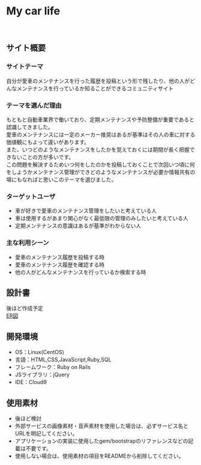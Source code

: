 # My car life
​
## サイト概要
### サイトテーマ
自分が愛車のメンテナンスを行った履歴を投稿という形で残したり、他の人がどんなメンテナンスを行っているか知ることができるコミュニティサイト
​
### テーマを選んだ理由
もともと自動車業界で働いており、定期メンテナンスや予防整備が重要であると認識してきました。<br>
愛車のメンテナンスには一定のメーカー推奨はあるが基準はその人の車に対する価値観にもよって違いがあります。<br>
また、いつどのようなメンテナンスをしたかを覚えておくには期間が長く把握できないことの方が多いです。<br>
この問題を解決するためいつ何をしたのかを投稿しておくことで次回いつ頃に何をしようかメンテナンス管理ができどのようなメンテナンスが必要か情報共有の場にもなればと思いこのテーマを選びました。
​
### ターゲットユーザ
- 車が好きで愛車のメンテナンス管理をしたいと考えている人
- 車は使用するがあまり関心がなく最低限の管理のみしたいと考えている人
- 定期メンテナンスの意識はあるが基準がわからない人
​
### 主な利用シーン
- 愛車のメンテナンス履歴を投稿する時
- 愛車のメンテナンス履歴を確認する時
- 他の人がどんなメンテナンスを行っているか検索する時
​
## 設計書
後ほど作成予定<br>
[ER図](https://drive.google.com/file/d/1GDxDdQQAa71xxGwXjV4QfT-caq15mwz3/view?usp=sharing)
​
## 開発環境
- OS：Linux(CentOS)
- 言語：HTML,CSS,JavaScript,Ruby,SQL
- フレームワーク：Ruby on Rails
- JSライブラリ：jQuery
- IDE：Cloud9
​
## 使用素材
- 後ほど検討
- 外部サービスの画像素材・音声素材を使用した場合は、必ずサービス名とURLを明記してください。
- アプリケーションの実装に使用したgem/bootstrapのリファレンスなどの記載は不要です。
- 使用しない場合は、使用素材の項目をREADMEから削除してください。